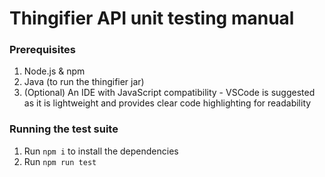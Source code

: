 # Thingifier API unit testing manual

### Prerequisites
1. Node.js & npm
2. Java (to run the thingifier jar)
3. (Optional) An IDE with JavaScript compatibility - VSCode is suggested as it is lightweight and provides clear code highlighting for readability

### Running the test suite
1. Run ``` npm i ``` to install the dependencies
2. Run ``` npm run test ```
